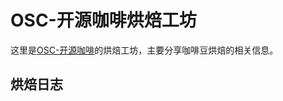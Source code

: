 # OSC-开源咖啡烘焙工坊

这里是[OSC-开源咖啡](/#/)的烘焙工坊，主要分享咖啡豆烘焙的相关信息。

## 烘焙日志

<!--TODO re-categorize roasts by recipe? -->
